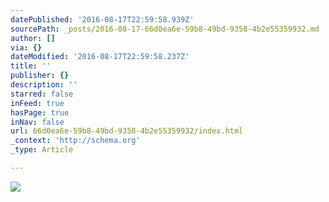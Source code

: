 ```yaml
---
datePublished: '2016-08-17T22:59:58.939Z'
sourcePath: _posts/2016-08-17-66d0ea6e-59b8-49bd-9358-4b2e55359932.md
author: []
via: {}
dateModified: '2016-08-17T22:59:58.237Z'
title: ''
publisher: {}
description: ''
starred: false
inFeed: true
hasPage: true
inNav: false
url: 66d0ea6e-59b8-49bd-9358-4b2e55359932/index.html
_context: 'http://schema.org'
_type: Article

---
```

![](https://the-grid-user-content.s3-us-west-2.amazonaws.com/509d9ee2-a0cb-44f6-abee-c87785cbace3.png)